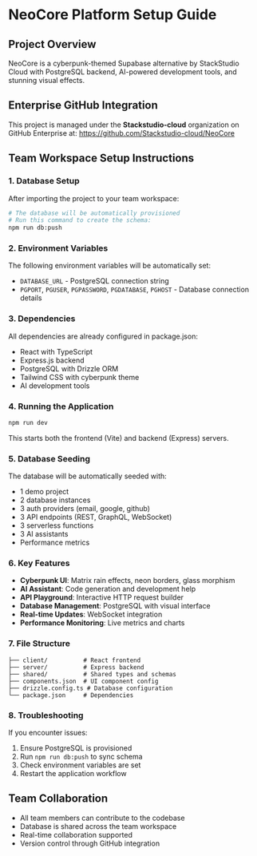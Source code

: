 # NeoCore Platform Setup Guide

## Project Overview
NeoCore is a cyberpunk-themed Supabase alternative by StackStudio Cloud with PostgreSQL backend, AI-powered development tools, and stunning visual effects.

## Enterprise GitHub Integration
This project is managed under the **Stackstudio-cloud** organization on GitHub Enterprise at:
https://github.com/Stackstudio-cloud/NeoCore

## Team Workspace Setup Instructions

### 1. Database Setup
After importing the project to your team workspace:

```bash
# The database will be automatically provisioned
# Run this command to create the schema:
npm run db:push
```

### 2. Environment Variables
The following environment variables will be automatically set:
- `DATABASE_URL` - PostgreSQL connection string
- `PGPORT`, `PGUSER`, `PGPASSWORD`, `PGDATABASE`, `PGHOST` - Database connection details

### 3. Dependencies
All dependencies are already configured in package.json:
- React with TypeScript
- Express.js backend
- PostgreSQL with Drizzle ORM
- Tailwind CSS with cyberpunk theme
- AI development tools

### 4. Running the Application
```bash
npm run dev
```

This starts both the frontend (Vite) and backend (Express) servers.

### 5. Database Seeding
The database will be automatically seeded with:
- 1 demo project
- 2 database instances
- 3 auth providers (email, google, github)
- 3 API endpoints (REST, GraphQL, WebSocket)
- 3 serverless functions
- 3 AI assistants
- Performance metrics

### 6. Key Features
- **Cyberpunk UI**: Matrix rain effects, neon borders, glass morphism
- **AI Assistant**: Code generation and development help
- **API Playground**: Interactive HTTP request builder
- **Database Management**: PostgreSQL with visual interface
- **Real-time Updates**: WebSocket integration
- **Performance Monitoring**: Live metrics and charts

### 7. File Structure
```
├── client/          # React frontend
├── server/          # Express backend
├── shared/          # Shared types and schemas
├── components.json  # UI component config
├── drizzle.config.ts # Database configuration
└── package.json     # Dependencies
```

### 8. Troubleshooting
If you encounter issues:
1. Ensure PostgreSQL is provisioned
2. Run `npm run db:push` to sync schema
3. Check environment variables are set
4. Restart the application workflow

## Team Collaboration
- All team members can contribute to the codebase
- Database is shared across the team workspace
- Real-time collaboration supported
- Version control through GitHub integration